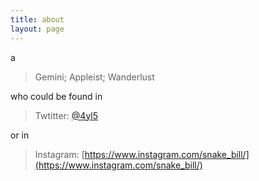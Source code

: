 ```yaml
---
title: about
layout: page
---
```


a

> Gemini; Appleist; Wanderlust  

who could be found in 

> Twtitter: [@4yl5](https://twitter.com/4yl5)

or in

> Instagram: [https://www.instagram.com/snake_bill/](https://www.instagram.com/snake_bill/)